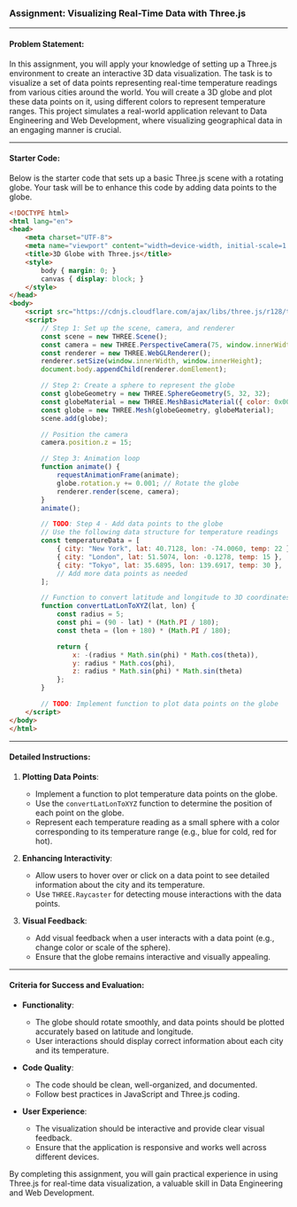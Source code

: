 ### Assignment: Visualizing Real-Time Data with Three.js

---

#### Problem Statement:

In this assignment, you will apply your knowledge of setting up a Three.js environment to create an interactive 3D data visualization. The task is to visualize a set of data points representing real-time temperature readings from various cities around the world. You will create a 3D globe and plot these data points on it, using different colors to represent temperature ranges. This project simulates a real-world application relevant to Data Engineering and Web Development, where visualizing geographical data in an engaging manner is crucial.

---

#### Starter Code:

Below is the starter code that sets up a basic Three.js scene with a rotating globe. Your task will be to enhance this code by adding data points to the globe.

```html
<!DOCTYPE html>
<html lang="en">
<head>
    <meta charset="UTF-8">
    <meta name="viewport" content="width=device-width, initial-scale=1.0">
    <title>3D Globe with Three.js</title>
    <style>
        body { margin: 0; }
        canvas { display: block; }
    </style>
</head>
<body>
    <script src="https://cdnjs.cloudflare.com/ajax/libs/three.js/r128/three.min.js"></script>
    <script>
        // Step 1: Set up the scene, camera, and renderer
        const scene = new THREE.Scene();
        const camera = new THREE.PerspectiveCamera(75, window.innerWidth / window.innerHeight, 0.1, 1000);
        const renderer = new THREE.WebGLRenderer();
        renderer.setSize(window.innerWidth, window.innerHeight);
        document.body.appendChild(renderer.domElement);

        // Step 2: Create a sphere to represent the globe
        const globeGeometry = new THREE.SphereGeometry(5, 32, 32);
        const globeMaterial = new THREE.MeshBasicMaterial({ color: 0x0000ff, wireframe: true });
        const globe = new THREE.Mesh(globeGeometry, globeMaterial);
        scene.add(globe);

        // Position the camera
        camera.position.z = 15;

        // Step 3: Animation loop
        function animate() {
            requestAnimationFrame(animate);
            globe.rotation.y += 0.001; // Rotate the globe
            renderer.render(scene, camera);
        }
        animate();

        // TODO: Step 4 - Add data points to the globe
        // Use the following data structure for temperature readings
        const temperatureData = [
            { city: "New York", lat: 40.7128, lon: -74.0060, temp: 22 },
            { city: "London", lat: 51.5074, lon: -0.1278, temp: 15 },
            { city: "Tokyo", lat: 35.6895, lon: 139.6917, temp: 30 },
            // Add more data points as needed
        ];

        // Function to convert latitude and longitude to 3D coordinates
        function convertLatLonToXYZ(lat, lon) {
            const radius = 5;
            const phi = (90 - lat) * (Math.PI / 180);
            const theta = (lon + 180) * (Math.PI / 180);

            return {
                x: -(radius * Math.sin(phi) * Math.cos(theta)),
                y: radius * Math.cos(phi),
                z: radius * Math.sin(phi) * Math.sin(theta)
            };
        }

        // TODO: Implement function to plot data points on the globe
    </script>
</body>
</html>
```

---

#### Detailed Instructions:

1. **Plotting Data Points**:
   - Implement a function to plot temperature data points on the globe.
   - Use the `convertLatLonToXYZ` function to determine the position of each point on the globe.
   - Represent each temperature reading as a small sphere with a color corresponding to its temperature range (e.g., blue for cold, red for hot).

2. **Enhancing Interactivity**:
   - Allow users to hover over or click on a data point to see detailed information about the city and its temperature.
   - Use `THREE.Raycaster` for detecting mouse interactions with the data points.

3. **Visual Feedback**:
   - Add visual feedback when a user interacts with a data point (e.g., change color or scale of the sphere).
   - Ensure that the globe remains interactive and visually appealing.

---

#### Criteria for Success and Evaluation:

- **Functionality**:
  - The globe should rotate smoothly, and data points should be plotted accurately based on latitude and longitude.
  - User interactions should display correct information about each city and its temperature.

- **Code Quality**:
  - The code should be clean, well-organized, and documented.
  - Follow best practices in JavaScript and Three.js coding.

- **User Experience**:
  - The visualization should be interactive and provide clear visual feedback.
  - Ensure that the application is responsive and works well across different devices.

By completing this assignment, you will gain practical experience in using Three.js for real-time data visualization, a valuable skill in Data Engineering and Web Development.